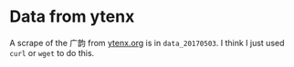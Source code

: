 # Data from ytenx

A scrape of the 广韵 from [ytenx.org](ytenx.org) is in `data_20170503`. I think
I just used `curl` or `wget` to do this.

